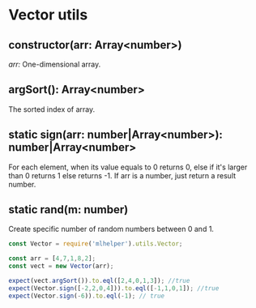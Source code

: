 # Vector utils

## constructor(arr: Array\<number>)
*arr:* One-dimensional array.

## argSort(): Array\<number>
The sorted index of array.

## static sign(arr: number|Array\<number>): number|Array\<number>

For each element, when its value equals to 0 returns 0, else if it's larger than 0 returns 1 else returns -1. If arr is a number, just return a result number.

## static rand(m: number)
Create specific number of random numbers between 0 and 1.

```js
const Vector = require('mlhelper').utils.Vector;

const arr = [4,7,1,8,2];
const vect = new Vector(arr);

expect(vect.argSort()).to.eql([2,4,0,1,3]); //true
expect(Vector.sign([-2,2,0,4])).to.eql([-1,1,0,1]); //true
expect(Vector.sign(-6)).to.eql(-1); // true
```